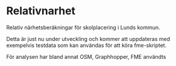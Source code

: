 # Relativnarhet
Relativ närhetsberäkningar för skolplacering i Lunds kommun. 

Detta är just nu under utveckling och kommer att uppdateras med exempelvis testdata som kan användas för att köra fme-skriptet.

För analysen har bland annat OSM, Graphhopper, FME användts
